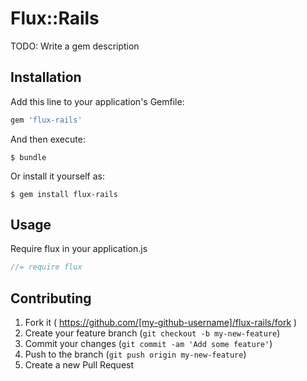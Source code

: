 # Flux::Rails

TODO: Write a gem description

## Installation

Add this line to your application's Gemfile:

```ruby
gem 'flux-rails'
```

And then execute:

    $ bundle

Or install it yourself as:

    $ gem install flux-rails

## Usage

Require flux in your application.js

  ```js
  //= require flux
  ```

## Contributing

1. Fork it ( https://github.com/[my-github-username]/flux-rails/fork )
2. Create your feature branch (`git checkout -b my-new-feature`)
3. Commit your changes (`git commit -am 'Add some feature'`)
4. Push to the branch (`git push origin my-new-feature`)
5. Create a new Pull Request
